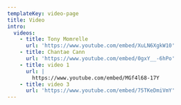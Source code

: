 ```yaml
---
templateKey: video-page
title: Video
intro:
  videos:
    - title: Tony Momrelle
      url: 'https://www.youtube.com/embed/XuLN6XgkW10'
    - title: Chantae Cann
      url: 'https://www.youtube.com/embed/0gxY__-6hPo'
    - title: video 1
      url: |
        https://www.youtube.com/embed/MGf4l68-17Y
    - title: video 3
      url: 'https://www.youtube.com/embed/75TKeDmiVmY'
---
```


